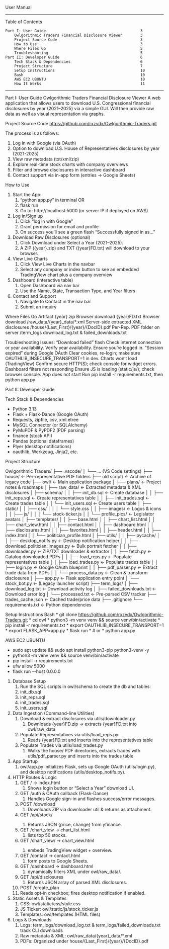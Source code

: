 User Manual
 
____________________________________________________________
Table of Contents

	Part I: User Guide                                      	3
	 	Owlgorithmic Traders Financial Disclosure Viewer        3
		Project Source Code                                     3
		How to Use                                              3
		Where Files Go                                         	5
		Troubleshooting                                         5
	Part II: Developer Guide                                 	6
		Tech Stack & Dependencies                               6
		Project Structure                                       7
		Setup Instructions                                      10
		Bash                                                    10
		AWS EC2 UBUNTU                                          10
		How It Works                                            11
____________________________________________________________


Part I: User Guide
Owlgorithmic Traders Financial Disclosure Viewer
A web application that allows users to download U.S. Congressional financial disclosures by year (2021–2025) via a simple GUI. Will then provide raw data as well as visual representation via graphs.


Project Source Code 
https://github.com/rxzvdx/Owlgorithmic-Traders.git


The process is as follows:
   1. Log in with Google (via OAuth)
   2. Option to download U.S. House of Representatives disclosures by year (2021-2025)
   3. View raw metadata (txt/xml/zip) 
   4. Explore real-time stock charts with company overviews
   5. Filter and browse disclosures in interactive dashboard
   6. Contact support via in-app form (entries → Google Sheets)

How to Use
   1. Start the App:
      1. “python app.py” in terminal OR
      2. flask run
      3. Go to: http://localhost:5000 (or server IP if deployed on AWS)
   2. Log in/Sign up
      1. Click “log in with Google”
      2. Grant permission for email and profile
      3. On success you’ll see a green flash “Successfully signed in as…”
   3. Download Raw Disclosures (optional)
      1. Click Download under Select a Year (2021–2025).
      2. A ZIP ({year}.zip) and TXT ({year}FD.txt) will download to your browser.
   4. View Live Charts
      1. Click View Live Charts in the navbar
      2. Select any company or index button to see an embedded TradingView chart plus a company overview
   5. Dashboard (interactive table)
      1. Open Dashboard via nav bar
      2. Use the Name, State, Transaction Type, and Year filters
   6. Contact and Support
      1. Navigate to Contact in the nav bar
      2. Submit an inquiry

Where Files Go
Artifact
	{year}.zip
	   Browser download
	{year}FD.txt
	   Browser download
	/raw_data/{year}_data/*.xml
	   Server-side extracted XML disclosures
	/house/{Last_First}/{year}/{DocID}.pdf
	   Per-Rep. PDF folder on server
	/term_logs
	   download_log.txt & failed_downloads.txt
	

Troubleshooting
Issues:
	“Download failed” flash
	   Check internet connection or year availability. Verify year availability. Ensure you’re logged in.
	“Session expired” during Google OAuth
	   Clear cookies, re-login; make sure OAUTHLIB_INSECURE_TRANSPORT=1 in dev.
	Charts won’t load (TradingView)
	   Confirm secure HTTP(S); check console for widget errors.
	Dashboard filters not responding
	   Ensure JS is loading (static/js/); check browser console.
	App does not start
	   Run pip install -r requirements.txt, then python app.py

Part II: Developer Guide

Tech Stack & Dependencies
   * Python 3.13
   * Flask + Flask-Dance (Google OAuth)
   * Requests, zipfile, csv, xml.etree
   * MySQL Connector (or SQLAlchemy)
   * PyMuPDF & PyPDF2 (PDF parsing)
   * finance (stock API)
   * Pandas (optional dataframes)
   * Plyer (desktop notifications)
   * oauthlib, Werkzeug, Jinja2, etc.

Project Structure 
          
   Owlgorithmic Traders/
   ├── .vscode/
   │ └── … (VS Code settings)
   ├── house/                                         ← Per-representative PDF folders
   ├── old script/                                 ← Archive of legacy code
   ├── owl/                                         ← Main application package
   │ ├── plans/                                         ← Project notes & roadmaps
   │ ├── raw_data/                                 ← Extracted metadata & XML disclosures
   │ ├── schema/
   │ │ ├── init_db.sql                         ← Create database
   │ │ ├── init_reps.sql                         ← Create representatives table
   │ │ ├── init_trades.sql                        ← Create trades table
   │ │ └── init_users.sql                         ← Create users table
   │ ├── static/
   │ │ ├── css/
   │ │ │ └── style.css
   │ │ ├── images/                                 ← Logos & icons
   │ │ ├── js/
   │ │ │ └── stock-ticker.js
   │ │ └── profile_pics/                         ← Legislator avatars
   │ ├── templates/
   │ │ ├── base.html
   │ │ ├── chart_list.html
   │ │ ├── chart_view.html
   │ │ ├── contact.html
   │ │ ├── dashboard.html
   │ │ ├── disclosures.html
   │ │ ├── favorites.html
   │ │ ├── header.html
   │ │ ├── index.html
   │ │ └── politician_profile.html
   │ ├── utils/
   │ │ ├── pycache/
   │ │ ├── desktop_notifs.py                         ← Desktop notification helper
   │ │ ├── download_politician_images.py        ← Bulk portrait fetcher
   │ │ ├── downloader.py                         ← ZIP/TXT downloader & extractor
   │ │ ├── fetch.py                                 ← Catalog downloaded PDFs
   │ │ ├── load_reps.py                         ← Populate representatives table
   │ │ ├── load_trades.py                         ← Populate trades table
   │ │ ├── login.py                                 ← Google OAuth blueprint
   │ │ ├── pdf_parser.py                         ← Extract trade data from PDFs
   │ │ └── process_data.py                         ← Clean & transform disclosures
   │ ├── app.py ← Flask application entry point
   │ └── stock_bot.py                                 ← (Legacy launcher script)
   ├── term_logs/
   │ ├── download_log.txt                         ← Download activity log
   │ ├── failed_downloads.txt                 ← Download error log
   │ └── processed.txt                         ← Pre-parsed CSV tracker
   ├── trades_cache.json                         ← Cached trade/price data
   ├── .gitignore
   └── requirements.txt                         ← Python dependencies

Setup Instructions
   Bash
      * git clone https://github.com/rxzvdx/Owlgorithmic-Traders.git
      * cd owl
      * python3 -m venv venv && source venv/bin/activate
      * pip install -r requirements.txt
      * export OAUTHLIB_INSECURE_TRANSPORT=1
      * export FLASK_APP=app.py
      * flask run
      * # or
      * python app.py

   AWS EC2 UBUNTU
   * sudo apt update && sudo apt install python3-pip python3-venv -y
   * python3 -m venv venv && source venv/bin/activate
   * pip install -r requirements.txt
   * ufw allow 5000
   * flask run --host 0.0.0.0
        


1. Database Setup
   1. Run the SQL scripts in owl/schema to create the db and tables:
   2. init_db.sql
   3. init_reps.sql
   4. init_trades.sql
   5. init_users.sql
2. Data Ingestion (Command-line Utilities)
   1. Download & extract disclosures via utils/downloader.py
      1. Downloads {year}FD.zip → extracts {year}FD.txt into owl/raw_data
   2. Populate Representatives via utils/load_reps.py:
      1. Reads {year}FD.txt and inserts into the representatives table
   3. Populate Trades via utils/load_trades.py
      1. Walks the house/ PDF directories, extracts trades with utils/pdf_parser.py and inserts into the trades table
3. App Startup
   1. owl/app.py initializes Flask, sets up Google OAuth (utils/login.py), and desktop notifications (utils/desktop_notifs.py).
4. HTTP Routes & Logic
   1. GET / → index.html
      1. Shows login button or “Select a Year” download UI.
   2. GET /auth & OAuth callback (Flask-Dance)
      1. Handles Google sign-in and flashes success/error messages.
   3. POST /download
      1. Downloads ZIP via downloader util & returns as attachment.
   4. GET /api/stock/<symbol>
      1. Returns JSON {price, change} from yfinance.
   5. GET /chart_view → chart_list.html
      1. lists top 50 stocks.
   6. GET /chart_view/<symbol> → chart_view.html
      1. embeds TradingView widget + overview.
   7. GET /contact → contact.html
      1. form posts to Google Sheets.
   8. GET /dashboard → dashboard.html
      1. dynamically filters XML under owl/raw_data/.
   9. GET /api/disclosures
      1. Returns JSON array of parsed XML disclosures.
   10. POST /create_plan
      1. Reads opt-in checkbox; fires desktop notification if enabled.
5. Static Assets & Templates
   1. CSS: owl/static/css/style.css
   2. JS Ticker: owl/static/js/stock_ticker.js
   3. Templates: owl/templates (HTML files)
6. Logs & Downloads
   1. Logs: term_logs/download_log.txt & term_logs/failed_downloads.txt track CLI downloads
   2. Raw metadata & XML: owl/raw_data/{year}_data/*.xml
   3. PDFs: Organized under house/{Last_First}/{year}/{DocID}.pdf

